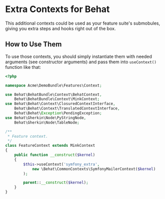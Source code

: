 Extra Contexts for Behat
========================

This additional contexts could be used as your feature suite's submobules,
giving you extra steps and hooks right out of the box.

How to Use Them
---------------

To use those contexts, you should simply instantiate them with needed arguments
(see constructor arguments) and pass them into `useContext()` function like
that:

``` php
<?php

namespace Acme\DemoBundle\Features\Context;

use Behat\BehatBundle\Context\BehatContext,
    Behat\BehatBundle\Context\MinkContext;
use Behat\Behat\Context\ClosuredContextInterface,
    Behat\Behat\Context\TranslatedContextInterface,
    Behat\Behat\Exception\PendingException;
use Behat\Gherkin\Node\PyStringNode,
    Behat\Gherkin\Node\TableNode;

/**
 * Feature context.
 */
class FeatureContext extends MinkContext
{
    public function __construct($kernel)
    {
        $this->useContext('symfony_extra',
            new \Behat\CommonContexts\SymfonyMailerContext($kernel)
        );

        parent::__construct($kernel);
    }
}

```

